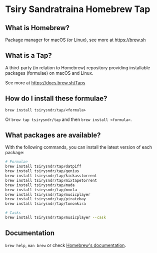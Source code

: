 # Tsiry Sandratraina Homebrew Tap

## What is Homebrew?

Package manager for macOS (or Linux), see more at https://brew.sh

## What is a Tap?

A third-party (in relation to Homebrew) repository providing installable
packages (formulae) on macOS and Linux.

See more at https://docs.brew.sh/Taps

## How do I install these formulae?

`brew install tsirysndr/tap/<formula>`

Or `brew tap tsirysndr/tap` and then `brew install <formula>`.

## What packages are available?

With the following commands, you can install the latest version of each package:
```sh
# Formulae
brew install tsirysndr/tap/datpiff
brew install tsirysndr/tap/genius
brew install tsirysndr/tap/kickasstorrent
brew install tsirysndr/tap/mixtapetorrent
brew install tsirysndr/tap/mada
brew install tsirysndr/tap/mvola
brew install tsirysndr/tap/musicplayer
brew install tsirysndr/tap/piratebay
brew install tsirysndr/tap/tononkira

# Casks
brew install tsirysndr/tap/musicplayer --cask
```

## Documentation

`brew help`, `man brew` or check [Homebrew's documentation](https://docs.brew.sh).
